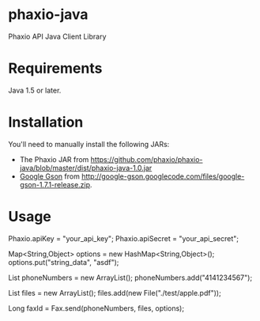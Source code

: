 phaxio-java
===========

Phaxio API Java Client Library


Requirements
===========
Java 1.5 or later.

Installation
============

You'll need to manually install the following JARs:

* The Phaxio JAR from https://github.com/phaxio/phaxio-java/blob/master/dist/phaxio-java-1.0.jar
* [Google Gson](http://code.google.com/p/google-gson/) from <http://google-gson.googlecode.com/files/google-gson-1.7.1-release.zip>.

Usage
=====

  Phaxio.apiKey = "your_api_key";
  Phaxio.apiSecret = "your_api_secret";

  Map<String,Object> options = new HashMap<String,Object>();
  options.put("string_data", "asdf");

  List<String> phoneNumbers = new ArrayList<String>();
  phoneNumbers.add("4141234567");

  List<File> files = new ArrayList<File>();
  files.add(new File("./test/apple.pdf"));

  Long faxId = Fax.send(phoneNumbers, files, options);
